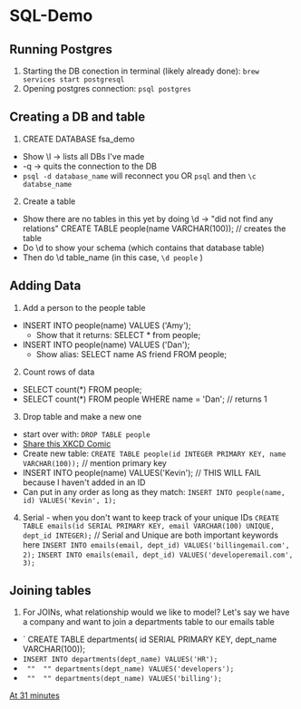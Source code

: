 # SQL-Demo
## Running Postgres
1. Starting the DB conection in terminal (likely already done):
`brew services start postgresql`
2. Opening postgres connection: 
`psql postgres`

## Creating a DB and table
1. CREATE DATABASE fsa_demo
 - Show \l -> lists all DBs I've made
 - -q  -> quits the connection to the DB
 - `psql -d database_name` will reconnect you OR `psql` and then `\c databse_name`
 
2. Create a table
 - Show there are no tables in this yet by doing \d    -> "did not find any relations"
 CREATE TABLE people(name VARCHAR(100));  // creates the table 
 - Do \d to show your schema (which contains that database table)
 - Then do \d table_name (in this case, ` \d people ` )
 
## Adding Data
1. Add a person to the people table
 - INSERT INTO people(name) VALUES ('Amy');
   - Show that it returns: SELECT * from people;
 - INSERT INTO people(name) VALUES ('Dan');
   - Show alias: SELECT name AS friend FROM people;
 
2. Count rows of data
 - SELECT count(*) FROM people;
 - SELECT count(*) FROM people WHERE name = 'Dan';   // returns 1
 
3. Drop table and make a new one
 - start over with: `DROP TABLE people`
 - [Share this XKCD Comic](https://xkcd.com/327/)
 - Create new table: 
    ` CREATE TABLE people(id INTEGER PRIMARY KEY, name VARCHAR(100)); ` // mention primary key
 - INSERT INTO people(name) VALUES('Kevin');   // THIS WILL FAIL because I haven't added in an ID
 - Can put in any order as long as they match: `INSERT INTO people(name, id) VALUES('Kevin', 1); `

4. Serial - when you don't want to keep track of your unique IDs
    ` CREATE TABLE emails(id SERIAL PRIMARY KEY, email VARCHAR(100) UNIQUE, dept_id INTEGER); ` // Serial and Unique are both important keywords here
    ` INSERT INTO emails(email, dept_id) VALUES('billingemail.com', 2); `
    ` INSERT INTO emails(email, dept_id) VALUES('developeremail.com', 3); `
   
## Joining tables
1. For JOINs, what relationship would we like to model? Let's say we have a company and want to join a departments table to our emails table
 - ` CREATE TABLE departments( id SERIAL PRIMARY KEY, dept_name VARCHAR(100));
 - ` INSERT INTO departments(dept_name) VALUES('HR'); ` 
 - `  ""  "" departments(dept_name) VALUES('developers'); ` 
 - `  ""  "" departments(dept_name) VALUES('billing'); ` 
 
 [At 31 minutes](https://youtu.be/gCIblrIR-II?t=1894)
 
